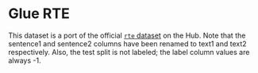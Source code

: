 # Glue RTE

This dataset is a port of the official [`rte` dataset](https://huggingface.co/datasets/glue/viewer/rte/train) on the Hub. 
Note that the sentence1 and sentence2 columns have been renamed to text1 and text2 respectively.
Also, the test split is not labeled; the label column values are always -1.
